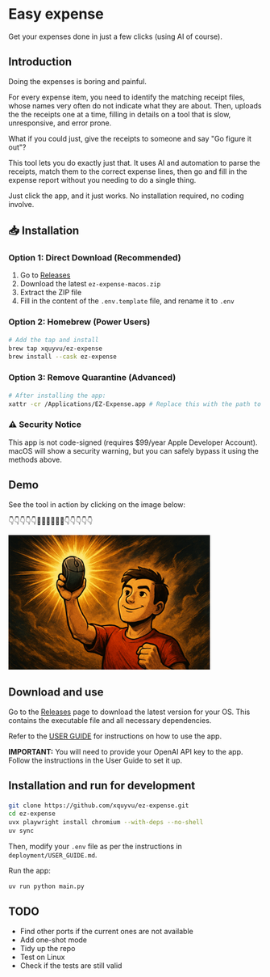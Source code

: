 # Easy expense

Get your expenses done in just a few clicks (using AI of course).

## Introduction

Doing the expenses is boring and painful.

For every expense item, you need to identify the matching receipt files, whose names
very often do not indicate what they are about. Then, uploads the the receipts one at a
time, filling in details on a tool that is slow, unresponsive, and error prone.

What if you could just, give the receipts to someone and say "Go figure it out"?

This tool lets you do exactly just that. It uses AI and automation to parse the
receipts, match them to the correct expense lines, then go and fill in the expense
report without you needing to do a single thing.

Just click the app, and it just works. No installation required, no coding involve.

## 📥 Installation

### Option 1: Direct Download (Recommended)

1. Go to [Releases](https://github.com/xquyvu/ez-expense/releases)
2. Download the latest `ez-expense-macos.zip`
3. Extract the ZIP file
4. Fill in the content of the `.env.template` file, and rename it to `.env`

### Option 2: Homebrew (Power Users)

```bash
# Add the tap and install
brew tap xquyvu/ez-expense
brew install --cask ez-expense
```

### Option 3: Remove Quarantine (Advanced)

```bash
# After installing the app:
xattr -cr /Applications/EZ-Expense.app # Replace this with the path to where you extracted the zip file
```

### ⚠️ Security Notice

This app is not code-signed (requires $99/year Apple Developer Account).
macOS will show a security warning, but you can safely bypass it using the methods above.

## Demo

See the tool in action by clicking on the image below:

👇👇👇👇👇🎥🎥🎥🎥🎥🎥👇👇👇👇👇

<a href="https://microsofteur-my.sharepoint.com/:v:/g/personal/vuquy_microsoft_com/EfkkIOuyr6xJi215xCZbS50BkEFFnWr2-sugqljIYg7-Ow?e=G6FzfQ">
  <img src="assets/video_thumbnail.png" alt="Product Demo Video" width="400">
</a>

## Download and use

Go to the [Releases](https://github.com/xquyvu/ez-expense/releases) page to download the latest version for your OS. This contains the executable file and all necessary dependencies.

Refer to the [USER GUIDE](deployment/USER_GUIDE.md) for instructions on how to use the app.

**IMPORTANT:** You will need to provide your OpenAI API key to the app. Follow the instructions in the User Guide to set it up.

## Installation and run for development

```bash
git clone https://github.com/xquyvu/ez-expense.git
cd ez-expense
uvx playwright install chromium --with-deps --no-shell
uv sync
```

Then, modify your `.env` file as per the instructions in `deployment/USER_GUIDE.md`.

Run the app:

```bash
uv run python main.py
```

## TODO

- Find other ports if the current ones are not available
- Add one-shot mode
- Tidy up the repo
- Test on Linux
- Check if the tests are still valid
